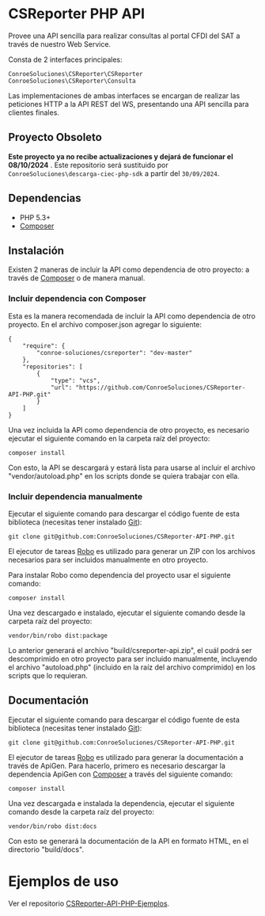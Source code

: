 # CSReporter PHP API

Provee una API sencilla para realizar consultas al portal CFDI del SAT a través
de nuestro Web Service.

Consta de 2 interfaces principales:

    ConroeSoluciones\CSReporter\CSReporter
    ConroeSoluciones\CSReporter\Consulta

Las implementaciones de ambas interfaces se encargan de realizar las peticiones
HTTP a la API REST del WS, presentando una API sencilla para clientes finales.

## Proyecto Obsoleto

**Este proyecto ya no recibe actualizaciones y dejará de funcionar el 08/10/2024** . Este repositorio será sustituido por `ConroeSoluciones\descarga-ciec-php-sdk`
a partir del `30/09/2024`.

## Dependencias

* PHP 5.3+
* [Composer](https://getcomposer.org/)

## Instalación

Existen 2 maneras de incluir la API como dependencia de otro proyecto: a través
de [Composer](https://getcomposer.org/) o de manera manual.

### Incluir dependencia con Composer

Esta es la manera recomendada de incluir la API como dependencia de otro
proyecto. En el archivo composer.json agregar lo siguiente:

    {
        "require": {
            "conroe-soluciones/csreporter": "dev-master"
        },
        "repositories": [
            {
                "type": "vcs",
                "url": "https://github.com/ConroeSoluciones/CSReporter-API-PHP.git"
            }
        ]
    }

Una vez incluida la API como dependencia de otro proyecto, es necesario ejecutar
el siguiente comando en la carpeta raíz del proyecto:

    composer install

Con esto, la API se descargará y estará lista para usarse al incluir el archivo 
"vendor/autoload.php" en los scripts donde se quiera trabajar con ella.

### Incluir dependencia manualmente

Ejecutar el siguiente comando para descargar el código fuente de esta 
biblioteca (necesitas tener instalado [Git](https://git-scm.com/)):

    git clone git@github.com:ConroeSoluciones/CSReporter-API-PHP.git

El ejecutor de tareas [Robo](http://robo.li/) es utilizado para generar un
ZIP con los archivos necesarios para ser incluidos manualmente en otro
proyecto.

Para instalar Robo como dependencia del proyecto usar el siguiente comando: 

    composer install

Una vez descargado e instalado, ejecutar el siguiente comando desde la carpeta 
raíz del proyecto:

    vendor/bin/robo dist:package

Lo anterior generará el archivo "build/csreporter-api.zip", el cuál podrá
ser descomprimido en otro proyecto para ser incluido manualmente, incluyendo
el archivo "autoload.php" (incluido en la raíz del archivo comprimido) en los 
scripts que lo requieran.

## Documentación

Ejecutar el siguiente comando para descargar el código fuente de esta 
biblioteca (necesitas tener instalado [Git](https://git-scm.com/)):

    git clone git@github.com:ConroeSoluciones/CSReporter-API-PHP.git

El ejecutor de tareas [Robo](http://robo.li/) es utilizado para generar 
la documentación a través de ApiGen. Para hacerlo, primero es necesario
descargar la dependencia ApiGen con [Composer](https://getcomposer.org/) a 
través del siguiente comando:

    composer install

Una vez descargada e instalada la dependencia, ejecutar el siguiente comando
desde la carpeta raíz del proyecto:

    vendor/bin/robo dist:docs

Con esto se generará la documentación de la API en formato HTML, en el 
directorio "build/docs".

# Ejemplos de uso

Ver el repositorio [CSReporter-API-PHP-Ejemplos](https://github.com/ConroeSoluciones/CSReporter-API-PHP-Ejemplos).
